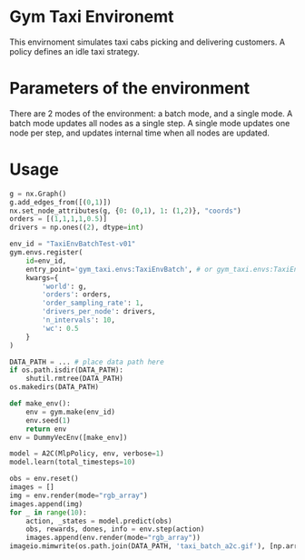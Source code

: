 # Gym Taxi Environemt

This envirnoment simulates taxi cabs picking and delivering customers. A policy defines an idle taxi strategy.

# Parameters of the environment

There are 2 modes of the environment: a batch mode, and a single mode. A batch mode updates all nodes as a single step. A single mode updates one node per step, and updates internal time when all nodes are updated.

# Usage

```python
g = nx.Graph()
g.add_edges_from([(0,1)])
nx.set_node_attributes(g, {0: (0,1), 1: (1,2)}, "coords")
orders = [(1,1,1,1,0.5)]
drivers = np.ones((2), dtype=int)

env_id = "TaxiEnvBatchTest-v01"
gym.envs.register(
    id=env_id,
    entry_point='gym_taxi.envs:TaxiEnvBatch', # or gym_taxi.envs:TaxiEnv
    kwargs={
        'world': g,
        'orders': orders,
        'order_sampling_rate': 1,
        'drivers_per_node': drivers,
        'n_intervals': 10,
        'wc': 0.5
    }
)

DATA_PATH = ... # place data path here
if os.path.isdir(DATA_PATH):
    shutil.rmtree(DATA_PATH)
os.makedirs(DATA_PATH)

def make_env():
    env = gym.make(env_id)
    env.seed(1)
    return env
env = DummyVecEnv([make_env])

model = A2C(MlpPolicy, env, verbose=1)
model.learn(total_timesteps=10)

obs = env.reset()
images = []
img = env.render(mode="rgb_array")
images.append(img)
for _ in range(10):
    action, _states = model.predict(obs)
    obs, rewards, dones, info = env.step(action)
    images.append(env.render(mode="rgb_array"))
imageio.mimwrite(os.path.join(DATA_PATH, 'taxi_batch_a2c.gif'), [np.array(img) for i, img in enumerate(images)], format="GIF-PIL", fps=5)
```